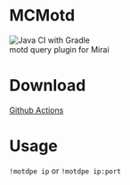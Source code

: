 # MCMotd

![Java CI with Gradle](https://github.com/ShrBox/MCMotd/workflows/Java%20CI%20with%20Gradle/badge.svg)  
motd query plugin for Mirai

# Download

[Github Actions](https://github.com/ShrBox/MCMotd/actions)

# Usage

`!motdpe ip` or `!motdpe ip:port`